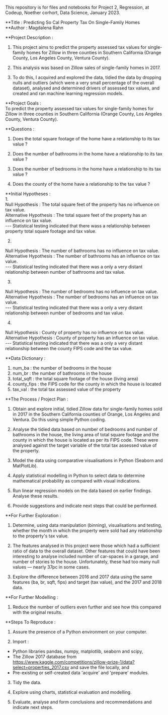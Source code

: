 This repository is for files and notebooks for Project 2, Regression, at Codeup, Noether corhort, Data Science, January 2023.


**Title : Predicting So Cal Property Tax On Single-Family Homes  
**Author : Magdalena Rahn  


**Project Description :  
1. This project aims to predict the property assessed tax values for single-family homes for Zillow in three counties in Southern California (Orange County, Los Angeles County, Ventura County).

2. This analysis was based on Zillow sales of single-family homes in 2017. 

3. To do this, I acquired and explored the data, tidied the data by dropping nulls and outliers (which were a very small percentage of the overall dataset), analysed and determined drivers of assessed tax values, and created and ran machine learning regression models.


**Project Goals :   
To predict the property assessed tax values for single-family homes for Zillow in three counties in Southern California (Orange County, Los Angeles County, Ventura County).



**Questions :  
1. Does the total square footage of the home have a relationship to its tax value ?


2. Does the number of bathrooms in the home have a relationship to its tax value ?


3. Does the number of bedrooms in the home have a relationship to its tax value ?


4. Does the county of the home have a relationship to the tax value ?



**Initial Hypotheses :  
1.  
Null Hypothesis : The total square feet of the property has no influence on tax value.  
Alternative Hypothesis :  The total square feet of the property has an influence on tax value.  
--- Statistical testing indicated that there wass a relationship between property total square footage and tax value.  

2.  
Null Hypothesis : The number of bathrooms has no influence on tax value.  
Alternative Hypothesis : The number of bathrooms has an influence on tax value.  
--- Statistical testing indicated that there was a only a very distant relationship between number of bathrooms and tax value.  

3.   
Null Hypothesis : The number of bedrooms has no influence on tax value.  
Alternative Hypothesis :  The number of bedrooms has an influence on tax value.  
--- Statistical testing indicated that there was a only a very distant relationship between number of bedrooms and tax value.  

4.  
Null Hypothesis :  County of property has no influence on tax value.  
Alternative Hypothesis : County of property has an influence on tax value.    
--- Statistical testing indicated that there was a only a very distant relationship between the county FIPS code and the tax value.  



**Data Dictionary :  
1. num_ba : the number of bedrooms in the house
2. num_br : the number of bathrooms in the house
3. total_sqft : the total square footage of the house (living area)
4. county_fips : the FIPS code for the county in which the house is located
5. tax_val : the total tax assessed value of the property



**The Process / Project Plan :  
1. Obtain and explore initial, tidied Zillow data for single-family homes sold in 2017 in the Southern California counties of Orange, Los Angeles and Ventura. Do this using simple Python coding.  

2. Analyse the tidied data based on number of bedrooms and number of bathrooms in the house, the living area of total square footage and the county in which the house is located as per its FIPS code. These were analysed against the target variable of the total tax assessed value of the property.  

3. Model the data using comparative visualisations in Python (Seaborn and MatPlotLib).  

4. Apply statistical modelling in Python to select data to determine mathematical probability as compared with visual indications.  

5. Run linear regression models on the data based on earlier findings. Analyse these results.  

6. Provide suggestions and indicate next steps that could be performed.  



**For Further Exploration :  
1. Determine, using data manipulation (binning), visualisations and testing, whether the month in which the property were sold had any relationship to the property's tax value.  

2. The features analysed in this project were those which had a sufficient ratio of data to the overall dataset. Other features that could have been interesting to analyse included number of car-spaces in a garage, and number of stories to the house. Unfortunately, these had too many null values — nearly 37pc in some cases.  

3. Explore the difference between 2016 and 2017 data using the same features (ba, br, sqft, fips) and target (tax value), and the 2017 and 2018 data.  



**For Further Modelling :  
1. Reduce the number of outliers even further and see how this compared with the original results.



**Steps To Reproduce :  
1. Assure the presence of a Python environment on your computer.

2. Import : 
- Python libraries pandas, numpy, matplotlib, seaborn and scipy,   
- The Zillow 2017 database from https://www.kaggle.com/competitions/zillow-prize-1/data?select=properties_2017.csv and save the file locally, and  
- Pre-existing or self-created data 'acquire' and 'prepare' modules.

3. Tidy the data.

4. Explore using charts, statistical evaluation and modelling.

5. Evaluate, analyse and form conclusions and recommendations and indicate next steps.